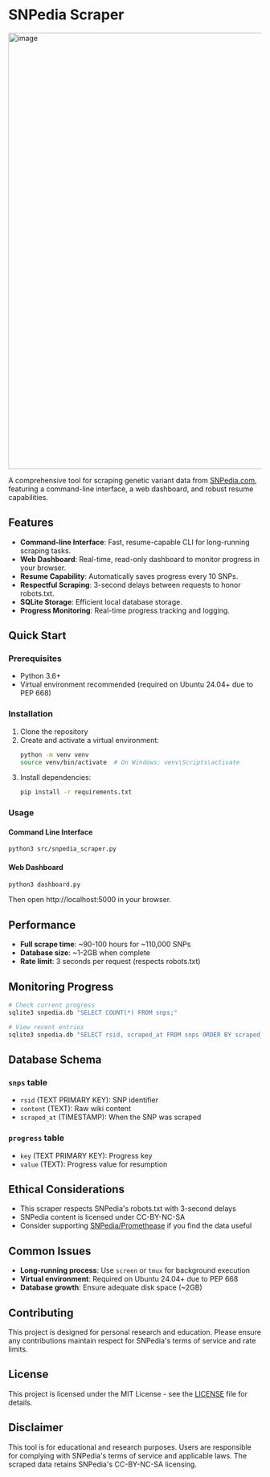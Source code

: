 # SNPedia Scraper
<img width="1920" height="868" alt="image" src="https://github.com/user-attachments/assets/52523283-acf3-4075-83f1-b5b8f0b9c2a0" />


A comprehensive tool for scraping genetic variant data from [SNPedia.com](https://www.snpedia.com), featuring a command-line interface, a web dashboard, and robust resume capabilities.

## Features

- **Command-line Interface**: Fast, resume-capable CLI for long-running scraping tasks.
- **Web Dashboard**: Real-time, read-only dashboard to monitor progress in your browser.
- **Resume Capability**: Automatically saves progress every 10 SNPs.
- **Respectful Scraping**: 3-second delays between requests to honor robots.txt.
- **SQLite Storage**: Efficient local database storage.
- **Progress Monitoring**: Real-time progress tracking and logging.

## Quick Start

### Prerequisites

- Python 3.6+
- Virtual environment recommended (required on Ubuntu 24.04+ due to PEP 668)

### Installation

1. Clone the repository
2. Create and activate a virtual environment:
   ```bash
   python -m venv venv
   source venv/bin/activate  # On Windows: venv\Scripts\activate
   ```
3. Install dependencies:
   ```bash
   pip install -r requirements.txt
   ```

### Usage

#### Command Line Interface
```bash
python3 src/snpedia_scraper.py
```

#### Web Dashboard
```bash
python3 dashboard.py
```
Then open http://localhost:5000 in your browser.

## Performance

- **Full scrape time**: ~90-100 hours for ~110,000 SNPs
- **Database size**: ~1-2GB when complete
- **Rate limit**: 3 seconds per request (respects robots.txt)

## Monitoring Progress

```bash
# Check current progress
sqlite3 snpedia.db "SELECT COUNT(*) FROM snps;"

# View recent entries
sqlite3 snpedia.db "SELECT rsid, scraped_at FROM snps ORDER BY scraped_at DESC LIMIT 10;"
```


## Database Schema

### `snps` table
- `rsid` (TEXT PRIMARY KEY): SNP identifier
- `content` (TEXT): Raw wiki content
- `scraped_at` (TIMESTAMP): When the SNP was scraped

### `progress` table
- `key` (TEXT PRIMARY KEY): Progress key
- `value` (TEXT): Progress value for resumption

## Ethical Considerations

- This scraper respects SNPedia's robots.txt with 3-second delays
- SNPedia content is licensed under CC-BY-NC-SA
- Consider supporting [SNPedia/Promethease](https://www.snpedia.com/index.php/Donate) if you find the data useful

## Common Issues

- **Long-running process**: Use `screen` or `tmux` for background execution
- **Virtual environment**: Required on Ubuntu 24.04+ due to PEP 668
- **Database growth**: Ensure adequate disk space (~2GB)

## Contributing

This project is designed for personal research and education. Please ensure any contributions maintain respect for SNPedia's terms of service and rate limits.

## License

This project is licensed under the MIT License - see the [LICENSE](LICENSE) file for details.

## Disclaimer

This tool is for educational and research purposes. Users are responsible for complying with SNPedia's terms of service and applicable laws. The scraped data retains SNPedia's CC-BY-NC-SA licensing.
